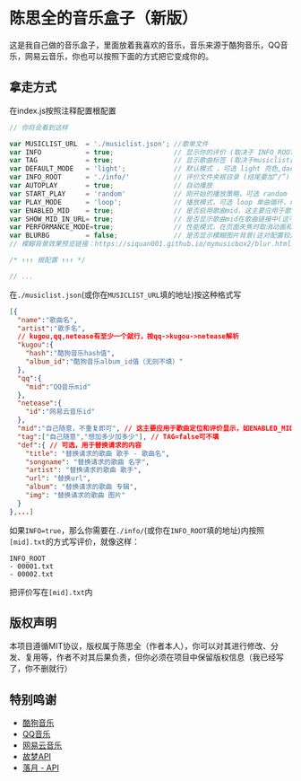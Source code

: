 # 陈思全的音乐盒子（新版）

这是我自己做的音乐盒子，里面放着我喜欢的音乐，音乐来源于酷狗音乐，QQ音乐，网易云音乐，你也可以按照下面的方式把它变成你的。

## 拿走方式

在index.js按照注释配置根配置

```javascript
// 你将会看到这样

var MUSICLIST_URL  = './musiclist.json'; //歌单文件
var INFO           = true;               // 显示你的评价 (取决于 INFO_ROOT/[mid].txt)
var TAG            = true;               // 显示歌曲标签 (取决于musiclist[i].tag)
var DEFAULT_MODE   = 'light';            // 默认模式 ，可选 light 亮色,dark 暗色
var INFO_ROOT      = './info/'           // 评价文件夹根目录 (结尾要加“/”)
var AUTOPLAY       = true;               // 自动播放
var START_PLAY     = 'random'            // 刚开始的播放策略，可选 random 随机播放，first 第一首播放
var PLAY_MODE      = 'loop';             // 播放模式，可选 loop 单曲循环，random 随机播放，order 顺序播放
var ENABLED_MID    = true;               // 是否启用歌曲mid，这主要应用于歌曲定位和评价显示
var SHOW_MID_IN_URL= true;               // 是否显示歌曲mid在歌曲链接中(这不会导致历史记录堆积)
var PERFORMANCE_MODE=true;               // 性能模式，在页面失焦时取消动画和歌词更新和时间更新(针对一些配置较差的电脑进行后台播放)
var BLURBG         = false;              // 是否显示模糊图片背景(这对配置较差的电脑是个挑战)
// 模糊背景效果预览链接：https://siquan001.github.io/mymusicbox2/blur.html

/* ↑↑↑ 根配置 ↑↑↑ */

// ...
```

在`./musiclist.json`(或你在`MUSICLIST_URL`填的地址)按这种格式写

```json
[{
  "name":"歌曲名",
  "artist":"歌手名",
  // kugou,qq,netease有至少一个就行，按qq->kugou->netease解析
  "kugou":{
    "hash":"酷狗音乐hash值",
    "album_id":"酷狗音乐album_id值（无则不填）"
  },
  "qq":{
    "mid":"QQ音乐mid"
  },
  "netease":{
    "id":"网易云音乐id"
  },
  "mid":"自己随意，不重复即可", // 这主要应用于歌曲定位和评价显示，如ENABLED_MID=false,可不填
  "tag":["自己随意","想加多少加多少"], // TAG=false可不填 
  "def":{ // 可选，用于替换请求的内容
    "title": "替换请求的歌曲 歌手 - 歌曲名",
    "songname": "替换请求的歌曲 名字",
    "artist": "替换请求的歌曲 歌手",
    "url": "替换url",
    "album": "替换请求的歌曲 专辑",
    "img": "替换请求的歌曲 图片"
  }
},...]
```

如果`INFO=true`，那么你需要在`./info/`(或你在`INFO_ROOT`填的地址)内按照`[mid].txt`的方式写评价，就像这样：

```
INFO_ROOT
- 00001.txt 
- 00002.txt
```

把评价写在`[mid].txt`内

## 版权声明

本项目遵循MIT协议，版权属于陈思全（作者本人），你可以对其进行修改、分发、复用等，作者不对其后果负责，但你必须在项目中保留版权信息（我已经写了，你不删就行）

## 特别鸣谢

- [酷狗音乐](https://kugou.com/)
- [QQ音乐](https://y.qq.com/)
- [网易云音乐](https://music.163.com/)
- [故梦API](https://api.gumengya.com)
- [落月 - API](https://api.vkeys.cn/)


